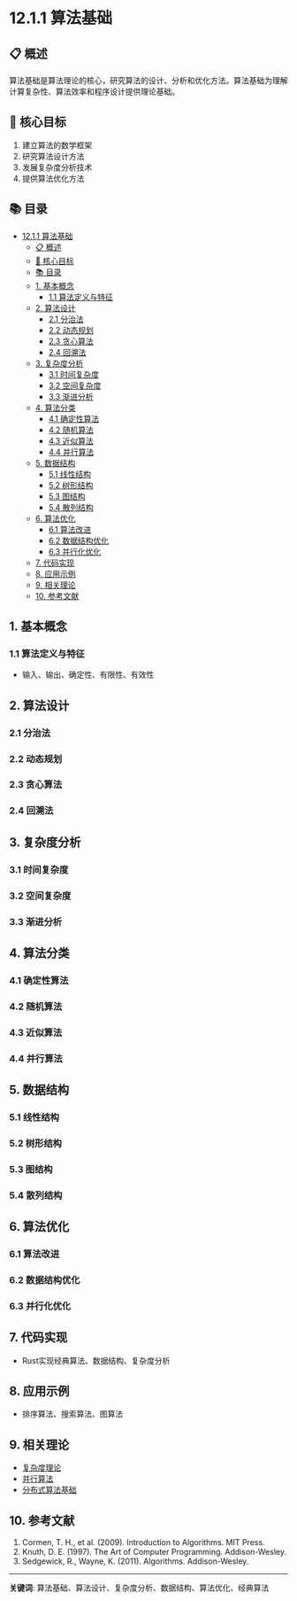 # 12.1.1 算法基础

## 📋 概述

算法基础是算法理论的核心，研究算法的设计、分析和优化方法。算法基础为理解计算复杂性、算法效率和程序设计提供理论基础。

## 🎯 核心目标

1. 建立算法的数学框架
2. 研究算法设计方法
3. 发展复杂度分析技术
4. 提供算法优化方法

## 📚 目录

- [12.1.1 算法基础](#1211-算法基础)
  - [📋 概述](#-概述)
  - [🎯 核心目标](#-核心目标)
  - [📚 目录](#-目录)
  - [1. 基本概念](#1-基本概念)
    - [1.1 算法定义与特征](#11-算法定义与特征)
  - [2. 算法设计](#2-算法设计)
    - [2.1 分治法](#21-分治法)
    - [2.2 动态规划](#22-动态规划)
    - [2.3 贪心算法](#23-贪心算法)
    - [2.4 回溯法](#24-回溯法)
  - [3. 复杂度分析](#3-复杂度分析)
    - [3.1 时间复杂度](#31-时间复杂度)
    - [3.2 空间复杂度](#32-空间复杂度)
    - [3.3 渐进分析](#33-渐进分析)
  - [4. 算法分类](#4-算法分类)
    - [4.1 确定性算法](#41-确定性算法)
    - [4.2 随机算法](#42-随机算法)
    - [4.3 近似算法](#43-近似算法)
    - [4.4 并行算法](#44-并行算法)
  - [5. 数据结构](#5-数据结构)
    - [5.1 线性结构](#51-线性结构)
    - [5.2 树形结构](#52-树形结构)
    - [5.3 图结构](#53-图结构)
    - [5.4 散列结构](#54-散列结构)
  - [6. 算法优化](#6-算法优化)
    - [6.1 算法改进](#61-算法改进)
    - [6.2 数据结构优化](#62-数据结构优化)
    - [6.3 并行化优化](#63-并行化优化)
  - [7. 代码实现](#7-代码实现)
  - [8. 应用示例](#8-应用示例)
  - [9. 相关理论](#9-相关理论)
  - [10. 参考文献](#10-参考文献)

## 1. 基本概念

### 1.1 算法定义与特征

- 输入、输出、确定性、有限性、有效性

## 2. 算法设计

### 2.1 分治法

### 2.2 动态规划

### 2.3 贪心算法

### 2.4 回溯法

## 3. 复杂度分析

### 3.1 时间复杂度

### 3.2 空间复杂度

### 3.3 渐进分析

## 4. 算法分类

### 4.1 确定性算法

### 4.2 随机算法

### 4.3 近似算法

### 4.4 并行算法

## 5. 数据结构

### 5.1 线性结构

### 5.2 树形结构

### 5.3 图结构

### 5.4 散列结构

## 6. 算法优化

### 6.1 算法改进

### 6.2 数据结构优化

### 6.3 并行化优化

## 7. 代码实现

- Rust实现经典算法、数据结构、复杂度分析

## 8. 应用示例

- 排序算法、搜索算法、图算法

## 9. 相关理论

- [复杂度理论](./12.1.2_复杂度理论.md)
- [并行算法](./12.1.3_并行算法.md)
- [分布式算法基础](../10_Distributed_Systems_Theory/README.md)

## 10. 参考文献

1. Cormen, T. H., et al. (2009). Introduction to Algorithms. MIT Press.
2. Knuth, D. E. (1997). The Art of Computer Programming. Addison-Wesley.
3. Sedgewick, R., Wayne, K. (2011). Algorithms. Addison-Wesley.

---
**关键词**: 算法基础、算法设计、复杂度分析、数据结构、算法优化、经典算法
